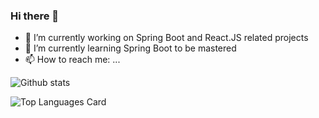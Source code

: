 ### Hi there 👋

- 🔭 I’m currently working on Spring Boot and React.JS related projects
- 🌱 I’m currently learning Spring Boot to be mastered
- 📫 How to reach me: ...


![Github stats](https://github-readme-stats.vercel.app/api?username=lahiruchalana&theme=aura&show_icons=true&count_private=true)

![Top Languages Card](https://github-readme-stats.vercel.app/api/top-langs/?username=lahiruchalana)


<!--
**lahiruchalana/lahiruchalana** is a ✨ _special_ ✨ repository because its `README.md` (this file) appears on your GitHub profile.

Here are some ideas to get you started:

- 🔭 I’m currently working on ...
- 🌱 I’m currently learning ...
- 👯 I’m looking to collaborate on ...
- 🤔 I’m looking for help with ...
- 💬 Ask me about ...
- 📫 How to reach me: ...
- 😄 Pronouns: ...
- ⚡ Fun fact: ...
-->
